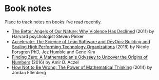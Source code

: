 # Book notes

Place to track notes on books I've read recently.

- [The Better Angels of Our Nature: Why Violence Has Declined](./books/the-better-angels-of-our-nature.md) (2011) by Harvard psychologist Steven Pinker
- [Accelerate: The Science of Lean Software and DevOps: Building and Scaling High Performing Technology Organizations](./books/accelerate-the-science-of-lean-software-and-devops.md) (2018) by Nicole Forsgren PhD, Jez Humble and Gene Kim
- [Finding Zero: A Mathematician's Odyssey to Uncover the Origins of Numbers](./books/finding-zero.md) (2016) by Amir D. Aczel
- [How Not to Be Wrong: The Power of Mathematical Thinking](./books/how-not-to-be-wrong.md) (2014) by Jordan Ellenberg